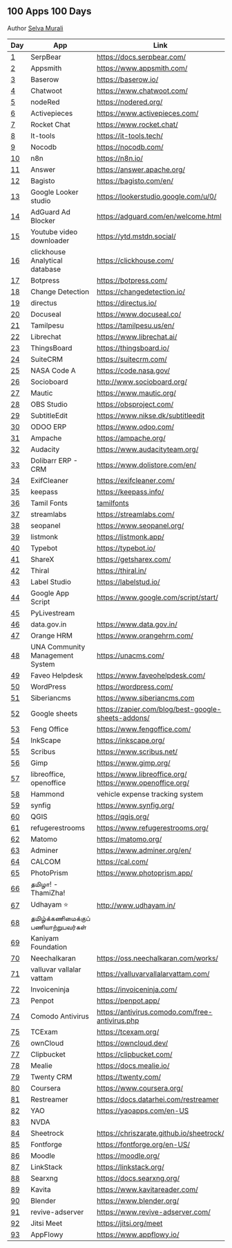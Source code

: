 ## 100 Apps 100 Days

Author [Selva Murali]

| Day  | App                                 | Link                                                         | Source                                                |
| ---- | ----------------------------------- | ------------------------------------------------------------ | ----------------------------------------------------- |
| [1]  | SerpBear                            | <https://docs.serpbear.com/>                                 |                                                       |
| [2]  | Appsmith                            | <https://www.appsmith.com/>                                  | <https://github.com/appsmithorg/appsmith>             |
| [3]  | Baserow                             | <https://baserow.io/>                                        | <https://github.com/bram2w/baserow>                   |
| [4]  | Chatwoot                            | <https://www.chatwoot.com/>                                  | <https://github.com/chatwoot/chatwoot>                |
| [5]  | nodeRed                             | <https://nodered.org/>                                       | <https://github.com/node-red>                         |
| [6]  | Activepieces                        | <https://www.activepieces.com/>                              | <https://github.com/activepieces/activepieces>        |
| [7]  | Rocket Chat                         | <https://www.rocket.chat/>                                   | <https://github.com/RocketChat/Rocket.Chat>           |
| [8]  | It-tools                            | <https://it-tools.tech/>                                     | <https://github.com/CorentinTh/it-tools>              |
| [9]  | Nocodb                              | <https://nocodb.com/>                                        | <https://github.com/nocodb/nocodb>                    |
| [10] | n8n                                 | <https://n8n.io/>                                            | <https://github.com/n8n-io/n8n>                       |
| [11] | Answer                              | <https://answer.apache.org/>                                 | <https://github.com/apache/incubator-answer>          |
| [12] | Bagisto                             | <https://bagisto.com/en/>                                    | <https://github.com/bagisto>                          |
| [13] | Google Looker studio                | <https://lookerstudio.google.com/u/0/>                       |                                                       |
| [14] | AdGuard Ad Blocker                  | <https://adguard.com/en/welcome.html>                        |                                                       |
| [15] | Youtube video downloader            | <https://ytd.mstdn.social/>                                  | <https://github.com/Rudloff/alltube>                  |
| [16] | clickhouse Analytical database      | <https://clickhouse.com/>                                    | <https://github.com/ClickHouse/ClickHouse>            |
| [17] | Botpress                            | <https://botpress.com/>                                      | <https://github.com/botpress/botpress>                |
| [18] | Change Detection                    | <https://changedetection.io/>                                | <https://github.com/dgtlmoon/changedetection.io>      |
| [19] | directus                            | <https://directus.io/>                                       | <https://github.com/directus/directus>                |
| [20] | Docuseal                            | <https://www.docuseal.co/>                                   | <https://github.com/docusealco/docuseal>              |
| [21] | Tamilpesu                           | <https://tamilpesu.us/en/>                                   | <https://github.com/Ezhil-Language-Foundation>        |
| [22] | Librechat                           | <https://www.librechat.ai/>                                  | <https://github.com/danny-avila/LibreChat>            |
| [23] | ThingsBoard                         | <https://thingsboard.io/>                                    | <https://github.com/thingsboard/thingsboard>          |
| [24] | SuiteCRM                            | <https://suitecrm.com/>                                      | <https://github.com/salesagility/SuiteCRM>            |
| [25] | NASA Code A                         | <https://code.nasa.gov/>                                     | <https://github.com/nasa/code-nasa-gov>               |
| [26] | Socioboard                          | <http://www.socioboard.org/>                                 | <https://github.com/socioboard/Socioboard-5.0>        |
| [27] | Mautic                              | <https://www.mautic.org/>                                    | <https://github.com/mautic/mautic>                    |
| [28] | OBS Studio                          | <https://obsproject.com/>                                    | <https://github.com/obsproject/obs-studio>            |
| [29] | SubtitleEdit                        | <https://www.nikse.dk/subtitleedit>                          | <https://github.com/SubtitleEdit>                     |
| [30] | ODOO ERP                            | <https://www.odoo.com/>                                      | <https://github.com/odoo/odoo>                        |
| [31] | Ampache                             | <https://ampache.org/>                                       | <https://github.com/ampache/ampache>                  |
| [32] | Audacity                            | <https://www.audacityteam.org/>                              | <https://github.com/audacity>                         |
| [33] | Dolibarr ERP - CRM                  | <https://www.dolistore.com/en/>                              | <https://github.com/Dolibarr/dolibarr>                |
| [34] | ExifCleaner                         | <https://exifcleaner.com/>                                   |                                                       |
| [35] | keepass                             | <https://keepass.info/>                                      |                                                       |
| [36] | Tamil Fonts                         | [tamilfonts]                                                 | [neechalkaran]                                        |
| [37] | streamlabs                          | <https://streamlabs.com/>                                    | <https://github.com/stream-labs/desktop>              |
| [38] | seopanel                            | <https://www.seopanel.org/>                                  |                                                       |
| [39] | listmonk                            | <https://listmonk.app/>                                      | [listmonk]                                            |
| [40] | Typebot                             | <https://typebot.io/>                                        |                                                       |
| [41] | ShareX                              | <https://getsharex.com/>                                     | <https://github.com/ShareX/ShareX>                    |
| [42] | Thiral                              | <https://thiral.in/>                                         |                                                       |
| [43] | Label Studio                        | <https://labelstud.io/>                                      | [label-studio]                                        |
| [44] | Google App Script                   | <https://www.google.com/script/start/>                       | [google-scripts]                                      |
| [45] | PyLivestream                        |                                                              | [PyLivestream]                                        |
| [46] | data.gov.in                         | <https://www.data.gov.in/>                                   |                                                       |
| [47] | Orange HRM                          | <https://www.orangehrm.com/>                                 | <https://github.com/orangehrm/orangehrm>              |
| [48] | UNA Community Management System     | <https://unacms.com/>                                        | <https://github.com/unacms/una>                       |
| [49] | Faveo Helpdesk                      | <https://www.faveohelpdesk.com/>                             | [faveo-helpdesk]                                      |
| [50] | WordPress                           | <https://wordpress.com/>                                     | [Wordpress]                                           |
| [51] | Siberiancms                         | <https://www.siberiancms.com>                                | [Siberian]                                            |
| [52] | Google sheets                       | <https://zapier.com/blog/best-google-sheets-addons/>         |                                                       |
| [53] | Feng Office                         | <https://www.fengoffice.com/>                                | [fengoffice]                                          |
| [54] | InkScape                            | <https://inkscape.org/>                                      |                                                       |
| [55] | Scribus                             | <https://www.scribus.net/>                                   |                                                       |
| [56] | Gimp                                | <https://www.gimp.org/>                                      |                                                       |
| [57] | libreoffice, openoffice             | <https://www.libreoffice.org/> <https://www.openoffice.org/> |                                                       |
| [58] | Hammond                             | vehicle expense tracking system                              | <https://github.com/akhilrex/hammond>                 |
| [59] | synfig                              | <https://www.synfig.org/>                                    | <https://github.com/synfig/synfig/>                   |
| [60] | QGIS                                | <https://qgis.org/>                                          | <https://github.com/qgis/QGIS>                        |
| [61] | refugerestrooms                     | <https://www.refugerestrooms.org/>                           | <https://github.com/RefugeRestrooms/refugerestrooms>  |
| [62] | Matomo                              | <https://matomo.org/>                                        | <https://github.com/matomo-org/matomo>                |
| [63] | Adminer                             | <https://www.adminer.org/en/>                                | <https://github.com/vrana/adminer/>                   |
| [64] | CALCOM                              | <https://cal.com/>                                           | <https://github.com/calcom/cal.com>                   |
| [65] | PhotoPrism                          | <https://www.photoprism.app/>                                | <https://github.com/photoprism/photoprism>            |
| [66] | தமிழா! - ThamiZha!                  |                                                              | <https://github.com/thamizha>                         |
| [67] | Udhayam ⭐                          | <http://www.udhayam.in/>                                     |                                                       |
| [68] | தமிழ்க்கணிமைக்குப் பணியாற்றுபவர்கள் |                                                              |                                                       |
| [69] | Kaniyam Foundation                  |                                                              | <https://github.com/KaniyamFoundation>                |
| [70] | Neechalkaran                        | <https://oss.neechalkaran.com/works/>                        |                                                       |
| [71] | valluvar vallalar vattam            | <https://valluvarvallalarvattam.com/>                        |                                                       |
| [72] | Invoiceninja                        | <https://invoiceninja.com/>                                  | <https://github.com/invoiceninja/invoiceninja>        |
| [73] | Penpot                              | <https://penpot.app/>                                        | <https://github.com/penpot/penpot>                    |
| [74] | Comodo Antivirus                    | <https://antivirus.comodo.com/free-antivirus.php>            |                                                       |
| [75] | TCExam                              | <https://tcexam.org/>                                        | <https://github.com/tecnickcom/tcexam>                |
| [76] | ownCloud                            | <https://owncloud.dev/>                                      | <https://github.com/owncloud>                         |
| [77] | Clipbucket                          | <https://clipbucket.com/>                                    |                                                       |
| [78] | Mealie                              | <https://docs.mealie.io/>                                    | <https://github.com/mealie-recipes/mealie>            |
| [79] | Twenty CRM                          | <https://twenty.com/>                                        | <https://github.com/twentyhq/twenty>                  |
| [80] | Coursera                            | <https://www.coursera.org/>                                  |                                                       |
| [81] | Restreamer                          | <https://docs.datarhei.com/restreamer>                       | <https://github.com/datarhei/restreamer>              |
| [82] | YAO                                 | <https://yaoapps.com/en-US>                                  | <https://github.com/YaoApp/yao>                       |
| [83] | NVDA                                |                                                              | <https://github.com/nvaccess/nvda>                    |
| [84] | Sheetrock                           | <https://chriszarate.github.io/sheetrock/>                   | <https://github.com/chriszarate/sheetrock>            |
| [85] | Fontforge                           | <https://fontforge.org/en-US/>                               | <https://github.com/fontforge>                        |
| [86] | Moodle                              | <https://moodle.org/>                                        | <https://github.com/moodle/moodle>                    |
| [87] | LinkStack                           | <https://linkstack.org/>                                     | <https://github.com/LinkStackOrg/LinkStack>           |
| [88] | Searxng                             | <https://docs.searxng.org/>                                  | <https://github.com/searxng/searxng>                  |
| [89] | Kavita                              | <https://www.kavitareader.com/>                              | <https://github.com/Kareadita/Kavita>                 |
| [90] | Blender                             | <https://www.blender.org/>                                   | <https://github.com/blender>                          |
| [91] | revive-adserver                     | <https://www.revive-adserver.com/>                           | <https://github.com/revive-adserver/revive-adserver/> |
| [92] | Jitsi Meet                          | <https://jitsi.org/meet>                                     | <https://github.com/jitsi/jitsi-meet>                 |
| [93] | AppFlowy                            | <https://www.appflowy.io/>                                   | <https://github.com/AppFlowy-IO/AppFlowy>             |

[Selva Murali]: https://www.facebook.com/selva.murali
[1]: https://www.facebook.com/share/p/3CZW2Cqc4Xks9Qym/
[2]: https://www.facebook.com/share/p/6eyzLmN8ggXTJUAk/
[3]: https://www.facebook.com/share/p/4dVsWUqsRcz4rVQR/
[4]: https://www.facebook.com/share/p/7zpCJS1EvFEg6KZX/
[5]: https://www.facebook.com/share/p/z66PwsMyg7Qhn5WB/
[6]: https://www.facebook.com/share/p/rJVjDmChWhpvhXg5/
[7]: https://www.facebook.com/share/p/9emqLuudbEp7mkEp/
[8]: https://www.facebook.com/share/p/3p2BxYZKV8hh84KV/
[9]: https://www.facebook.com/selva.murali/posts/pfbid025azn2F1hJ1jkE9DfzaMUrPcitfS6wUt33yksqU8iwqVwM6xfsxhwjhBnzUUG4g3zl
[10]: https://www.facebook.com/share/p/62mady3QBK35ygTC/
[11]: https://www.facebook.com/selva.murali/posts/pfbid024QQucy3EGxHaE8p9zVyqKXq47iipPUKu6kWNTUzNaf2aPDJWozjiwTThfw4VcRuGl
[12]: https://www.facebook.com/selva.murali/posts/pfbid0JiJT2GAnPSE3WPGUJiYa5Ed1fWM9N5p8p1CYv9w7HbncQka5Fv3AfWFKbzi4TA2bl
[13]: https://www.facebook.com/share/p/VMduEwBCFrJYuyrv/
[14]: https://www.facebook.com/selva.murali/posts/pfbid0GxQesB14De6khdfVjZL7FTvTuxi2WKRqzPyZsEyWHt3jh5RE4aXHVV6XuHmnHL8Jl
[15]: https://www.facebook.com/share/p/tNZCo7r4h74GXchh/
[16]: https://www.facebook.com/share/p/tNZCo7r4h74GXchh/
[17]: https://www.facebook.com/share/p/48PEh4EiqpEiYkTn/
[18]: https://www.facebook.com/share/p/zGvWVPg245fBT4fT/
[19]: https://www.facebook.com/share/p/c3rQm5WRrYR7Uk3Q/
[20]: https://www.facebook.com/share/p/tmy3WZUGUPZJcyk9/
[21]: https://www.facebook.com/share/p/Nozz7LFDJMVtQABR/
[22]: https://www.facebook.com/share/p/QbgDTsS4M9iYrRmD/
[23]: https://www.facebook.com/share/p/nPrWuQSBnu3k4xns/
[24]: https://www.facebook.com/share/p/LbCXa7dcRRQUF52r/
[25]: https://www.facebook.com/share/p/THUQ7oNpjBtGyQPo/
[26]: https://www.facebook.com/share/p/p4Q53mTar68SoyJ7/
[27]: https://www.facebook.com/share/p/XU2bZ3eysMbABsJX/
[28]: https://www.facebook.com/share/p/JFT6PPsr2DBBJpug/
[29]: https://www.facebook.com/share/p/P58dzw7NTC5Xrsqv/
[30]: https://www.facebook.com/share/p/7Jk4cMy1JGkWUbfx/
[31]: https://www.facebook.com/share/p/dXtk3fsDxywVLi3j/
[32]: https://www.facebook.com/share/p/5y6ZYRCiq4UxLZz8/
[33]: https://www.facebook.com/share/p/fdnzSs7XcHuF2Zu7/
[34]: https://www.facebook.com/share/p/NoKiVZeDMGYbjyQ3/
[35]: https://www.facebook.com/share/p/q5K3EvFpcLhS59cP/
[36]: https://www.facebook.com/share/p/z1QFvXTKjbWPM6vM/
[37]: https://www.facebook.com/share/p/hEvmmcBm3VG6oRmq/
[38]: https://www.facebook.com/selva.murali/posts/pfbid02oMPLaP9bcuWmoHKF2yzcMRFKDekRUNPXx3UZ47E5dp5eu8oANWyoadcoonBWdxWFl
[39]: https://www.facebook.com/selva.murali/posts/pfbid0ujPczF6CND7mrQiDYmphmTUfGkhzpD95qFzHvCSNaLJuwMUu2aFc13JCU5cPXEbgl
[listmonk]: https://github.com/knadh/listmonk
[40]: https://www.facebook.com/selva.murali/posts/pfbid02p32bfUqawMRAs2nUzjJ4wGG4AEdNJPPGrREtfswWPzqmGiPQL35FDQUDWh5Ut22Jl
[41]: https://www.facebook.com/share/p/3ofnSxDGFVSNu9Jw/
[PyLivestream]: https://github.com/scivision/PyLivestream
[43]: https://www.facebook.com/share/p/QTWn2jYJpsxMeb1q/
[label-studio]: https://github.com/HumanSignal/label-studio/
[44]: https://www.facebook.com/share/p/uc7BefJnzanxHBB9/
[google-scripts]: https://www.labnol.org/internet/google-scripts/28281/
[45]: https://www.facebook.com/share/p/1VUzyQKMko5rpmNB/
[46]: https://www.facebook.com/share/p/wWF5bqkbJsgpkX4R/
[Wordpress]: https://github.com/WordPress/WordPress
[tamilfonts]: https://oss.neechalkaran.com/tamilfonts/
[neechalkaran]: https://oss.neechalkaran.com/
[42]: https://www.facebook.com/selva.murali/posts/pfbid0sbymW7UxkcFiHoyQHcm4fPokYpy4zdiUGTZVYw288G2xEBcLAJ16SteGw1kbbr9Jl
[47]: https://www.facebook.com/share/p/LVNSD3zVVyTJ8vHA/
[48]: https://www.facebook.com/share/p/ekrbweUvD7AegxA4/
[49]: https://www.facebook.com/share/p/vZwDvLWLVExTzGTY/
[faveo-helpdesk]: https://github.com/ladybirdweb/faveo-helpdesk
[50]: https://www.facebook.com/share/p/vmkUMM4wYfCkmA6h/
[51]: https://www.facebook.com/share/p/4mjR7t2A5VHeVpwF/
[52]: https://www.facebook.com/share/p/mseh6z3C1MyxGpRr/
[53]: https://www.facebook.com/share/p/a7vtAz3A7xuADpAW/
[fengoffice]: https://github.com/fengoffice/fengoffice
[54]: https://www.facebook.com/share/p/AJF6Xaz4wQH86YAF/
[Siberian]: https://github.com/Xtraball/Siberian
[55]: https://www.facebook.com/share/p/4G21G4Ha6H3r4mWc/
[56]: https://www.facebook.com/share/p/jrZEX9TduANXAxDa/
[57]: https://www.facebook.com/share/p/nM4mvi93DnopFchh/
[58]: https://www.facebook.com/share/p/UdfbJpK5DsXwXYaW/
[59]: https://www.facebook.com/share/p/twbhjvtsT7GEgeoq/
[60]: https://www.facebook.com/share/p/x1qc7arZXc3Zuzjc/
[61]: https://www.facebook.com/share/p/S14WojN4jnoEiJbD/
[62]: https://www.facebook.com/share/p/9M5XyfZn3MJRD2Jd/
[63]: https://www.facebook.com/share/p/GiEfoH5SqQZPDJ9D/
[64]: https://www.facebook.com/share/p/ZBnurFhTz3cQFuNG/
[65]: https://www.facebook.com/share/p/Xk3RGvuXRbeSogVi/
[66]: https://www.facebook.com/share/p/6zNVP6smq5t1YmG4/
[67]: https://www.facebook.com/share/p/T2GKNH9yLU7UgyUx/
[68]: https://www.facebook.com/share/p/9VRWjV8ZdCKp8Rve/
[69]: https://www.facebook.com/share/p/WaHUdRNncgnjrBNb/
[70]: https://www.facebook.com/share/p/bs166aLPpKWCtkcp/
[71]: https://www.facebook.com/share/p/2htvFHEeUQZzC95y/
[72]: https://www.facebook.com/share/p/hogx2jCMjyBRmAHb/
[73]: https://www.facebook.com/share/p/7oeYiJJBahbQQaGJ/
[74]: https://www.facebook.com/selva.murali/posts/pfbid02EhUXHqAdfPUvD3faPN2dHq7FG5GJAh2iXixp1xsLVzMNwiT5ZFq82bDfLTTzpdWel
[75]: https://www.facebook.com/share/p/9rhZ21EXVLoBN4ko/
[76]: https://www.facebook.com/share/p/JL1UypRRagWNwLsR/
[77]: https://www.facebook.com/share/p/zR63TVTRqMh7u5wW/
[78]: https://www.facebook.com/selva.murali/posts/pfbid0eQDYRMRhy1vxmaWBUDqsvCC3YFSwtpTHNqiFho7s6rj7vKQ4EoroPfL2LXJAND6cl
[79]: https://www.facebook.com/share/p/68LytR8bQ7CEEaJQ/
[80]: https://www.facebook.com/share/p/9tr8X5wrR1R7bmz7/
[81]: https://www.facebook.com/share/p/P8Uic5DnCE6eDm1z/
[82]: https://www.facebook.com/share/p/eMdigLa23JBxpD12/
[83]: https://www.facebook.com/share/p/rdEwXfwU5b9GKVcp/
[84]: https://www.facebook.com/share/p/B1XbATvDvWTqvgx9/
[85]: https://www.facebook.com/share/p/uHvtaZuQAxzrG8H4/
[86]: https://www.facebook.com/share/p/B4qjkqrtiSz31svD/
[87]: https://www.facebook.com/share/p/wPbrGAkzfKzgSq5C/
[88]: https://www.facebook.com/share/p/77VRHGHaBFf62NS6/
[89]: https://www.facebook.com/share/p/3LkHfViEH3YwKvbE/
[90]: https://www.facebook.com/share/p/5UduEmbpaTfgUDCF/
[91]: https://www.facebook.com/share/p/D14sEU3q6AH9zzvJ/
[92]: https://www.facebook.com/share/p/QUGRhJL9eRGtCGyx/
[93]: https://www.facebook.com/share/p/CEcqrHNTLSppPWLU/
